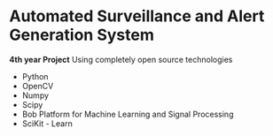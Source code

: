 # Automated Surveillance and Alert Generation System
**4th year Project**
Using completely open source technologies <br/>
* Python
* OpenCV
* Numpy
* Scipy
* Bob Platform for Machine Learning and Signal Processing
* SciKit - Learn
